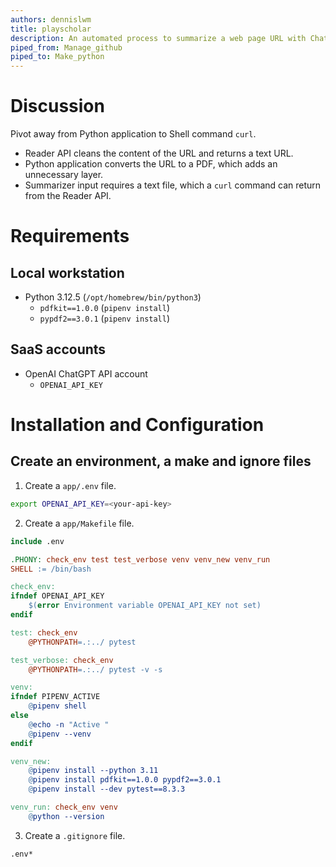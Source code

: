 ```yaml
---
authors: dennislwm
title: playscholar
description: An automated process to summarize a web page URL with ChatGPT.
piped_from: Manage_github
piped_to: Make_python
---
```


# Discussion

Pivot away from Python application to Shell command `curl`.

* Reader API cleans the content of the URL and returns a text URL.
* Python application converts the URL to a PDF, which adds an unnecessary layer.
* Summarizer input requires a text file, which a `curl` command can return from the Reader API.

# Requirements

## Local workstation

* Python 3.12.5 (`/opt/homebrew/bin/python3`)
  * `pdfkit==1.0.0` (`pipenv install`)
  * `pypdf2==3.0.1` (`pipenv install`)

## SaaS accounts

* OpenAI ChatGPT API account
  * `OPENAI_API_KEY`

# Installation and Configuration

## Create an environment, a make and ignore files

1. Create a `app/.env` file.

```sh
export OPENAI_API_KEY=<your-api-key>
```

2. Create a `app/Makefile` file.

```makefile
include .env

.PHONY: check_env test test_verbose venv venv_new venv_run
SHELL := /bin/bash

check_env:
ifndef OPENAI_API_KEY
	$(error Environment variable OPENAI_API_KEY not set)
endif

test: check_env
	@PYTHONPATH=.:../ pytest

test_verbose: check_env
	@PYTHONPATH=.:../ pytest -v -s

venv:
ifndef PIPENV_ACTIVE
	@pipenv shell
else
	@echo -n "Active "
	@pipenv --venv
endif

venv_new:
	@pipenv install --python 3.11
	@pipenv install pdfkit==1.0.0 pypdf2==3.0.1
	@pipenv install --dev pytest==8.3.3

venv_run: check_env venv
	@python --version
```

3. Create a `.gitignore` file.

```sh
.env*
```
